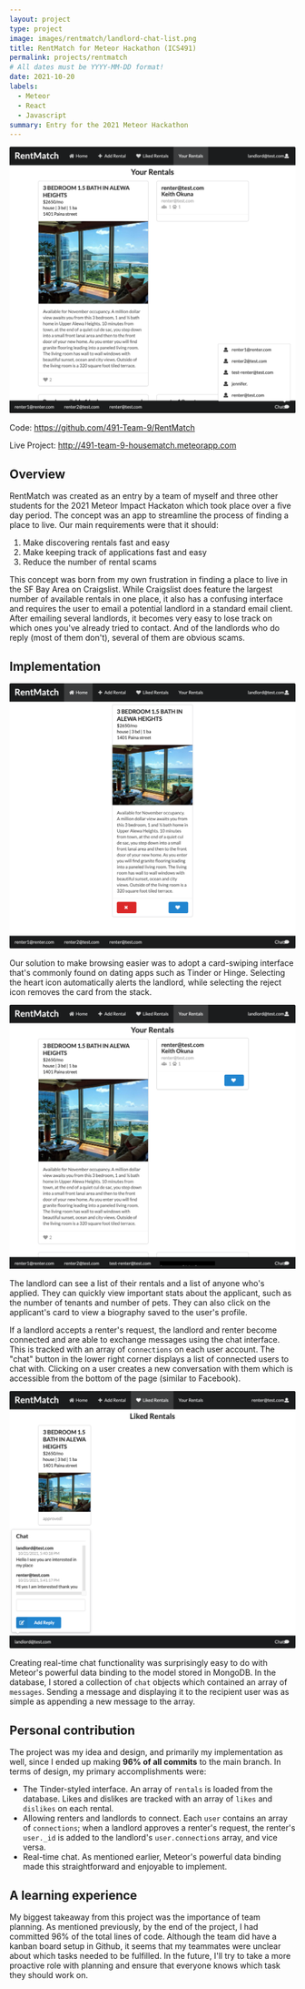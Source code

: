```yaml
---
layout: project
type: project
image: images/rentmatch/landlord-chat-list.png
title: RentMatch for Meteor Hackathon (ICS491)
permalink: projects/rentmatch
# All dates must be YYYY-MM-DD format!
date: 2021-10-20
labels:
  - Meteor
  - React
  - Javascript
summary: Entry for the 2021 Meteor Hackathon 
---
```


![img](../images/rentmatch/landlord-chat-list.png)

Code: https://github.com/491-Team-9/RentMatch

Live Project: http://491-team-9-housematch.meteorapp.com

## Overview 

RentMatch was created as an entry by a team of myself and three other students for the 2021 Meteor Impact Hackaton which took place over a five day period. The concept was an app to streamline the process of finding a place to live. Our main requirements were that it should:

1. Make discovering rentals fast and easy
2. Make keeping track of applications fast and easy 
3. Reduce the number of rental scams

This concept was born from my own frustration in finding a place to live in the SF Bay Area on Craigslist. While Craigslist does feature the largest number of available rentals in one place, it also has a confusing interface and requires the user to email a potential landlord in a standard email client. After emailing several landlords, it becomes very easy to lose track on which ones you've already tried to contact. And of the landlords who do reply (most of them don't), several of them are obvious scams.

## Implementation 

![img](../images/rentmatch/main-page.png)

Our solution to make browsing easier was to adopt a card-swiping interface that's commonly found on dating apps such as Tinder or Hinge. Selecting the heart icon automatically alerts the landlord, while selecting the reject icon removes the card from the stack. 

![img](../images/rentmatch/your-rentals.png)

The landlord can see a list of their rentals and a list of anyone who's applied. They can quickly view important stats about the applicant, such as the number of tenants and number of pets. They can also click on the applicant's card to view a biography saved to the user's profile. 

If a landlord accepts a renter's request, the landlord and renter become connected and are able to exchange messages using the chat interface. This is tracked with an array of `connections` on each user account. The "chat" button in the lower right corner displays a list of connected users to chat with. Clicking on a user creates a new conversation with them which is accessible from the bottom of the page (similar to Facebook).

![img](../images/rentmatch/renter-chat.png)

Creating real-time chat functionality was surprisingly easy to do with Meteor's powerful data binding to the model stored in MongoDB. In the database, I stored a collection of `chat` objects which contained an array of `messages`. Sending a message and displaying it to the recipient user was as simple as appending a new message to the array. 

## Personal contribution

The project was my idea and design, and primarily my implementation as well, since I ended up making **96% of all commits** to the main branch. In terms of design, my primary accomplishments were: 

- The Tinder-styled interface. An array of `rentals` is loaded from the database. Likes and dislikes are tracked with an array of `likes` and `dislikes` on each rental. 
- Allowing renters and landlords to connect. Each `user` contains an array of `connections`; when a landlord approves a renter's request, the renter's `user._id` is added to the landlord's `user.connections` array, and vice versa.  
- Real-time chat. As mentioned earlier, Meteor's powerful data binding made this straightforward and enjoyable to implement. 

## A learning experience

My biggest takeaway from this project was the importance of team planning. As mentioned previously, by the end of the project, I had committed 96% of the total lines of code. Although the team did have a kanban board setup in Github, it seems that my teammates were unclear about which tasks needed to be fulfilled. In the future, I'll try to take a more proactive role with planning and ensure that everyone knows which task they should work on. 